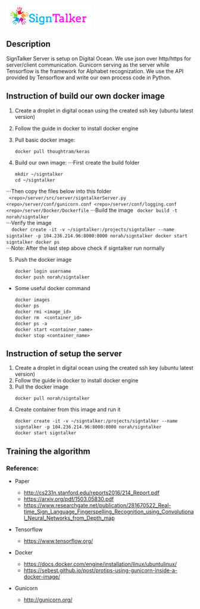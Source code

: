 ![Alt text](images/signtalkerlogo.png)

## Description
SignTalker Server is setup on Digital Ocean.
We use json over http/https for server/client communication.
Gunicorn serving as the server while Tensorflow is the framework for Alphabet recognization.
We use the API provided by Tensorflow and write our own process code in Python.


## Instruction of build our own docker image
1. Create a droplet in digital ocean using the created ssh key (ubuntu latest version)
2. Follow the guide in docker to install docker engine
3. Pull basic docker image:
    ```
    docker pull thoughtram/keras
    ```

4. Build our own image:
⋅⋅⋅First create the build folder
    ```
    mkdir ~/signtalker
	cd ~/signtalker
    ``` 
⋅⋅⋅Then copy the files below into this folder	 
    ```	
	<repo>/server/src/server/signtalkerServer.py
	<repo>/server/conf/gunicorn.conf
	<repo>/server/conf/logging.conf
	<repo>/server/Docker/Dockerfile
    ```
⋅⋅⋅Build the image
    ```	
    docker build -t norah/signtalker 
    ```		 
⋅⋅⋅Verify the image	 
    ```	 
	docker create -it -v ~/signtalker:/projects/signtalker --name signtalker -p 104.236.214.96:8000:8000 norah/signtalker
	docker start signtalker
	docker ps
    ```		
⋅⋅⋅Note: After the last step above check if signtalker run normally

	 
5. Push the docker image
    ```
    docker login username
	docker push norah/signtalker
    ```
	
- Some useful docker command

    ```   	
    docker images
	docker ps
	docker rmi <image_id>
	docker rm  <container_id>
	docker ps -a
	docker start <container_name>
	docker stop <container_name>
    ```	


## Instruction of setup the server
1. Create a droplet in digital ocean using the created ssh key (ubuntu latest version)
2. Follow the guide in docker to install docker engine
3. Pull the docker image
    ```
    docker pull norah/signtalker
    ```
4. Create container from this image and run it
    ```
    docker create -it -v ~/signtalker:/projects/signtalker --name signtalker -p 104.236.214.96:8000:8000 norah/signtalker
    docker start signtalker
    ```

## Training the algorithm 


### Reference:
- Paper
	* http://cs231n.stanford.edu/reports2016/214_Report.pdf
	* https://arxiv.org/pdf/1503.05830.pdf
	* https://www.researchgate.net/publication/281670522_Real-time_Sign_Language_Fingerspelling_Recognition_using_Convolutional_Neural_Networks_from_Depth_map


- Tensorflow
	* https://www.tensorflow.org/

- Docker
	* https://docs.docker.com/engine/installation/linux/ubuntulinux/
	* https://sebest.github.io/post/protips-using-gunicorn-inside-a-docker-image/

- Gunicorn
	* http://gunicorn.org/

  